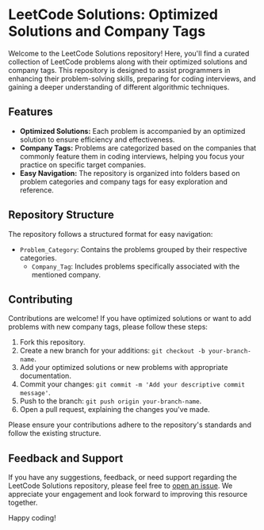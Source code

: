 # LeetCode Solutions: Optimized Solutions and Company Tags

Welcome to the LeetCode Solutions repository! Here, you'll find a curated collection of LeetCode problems along with their optimized solutions and company tags. This repository is designed to assist programmers in enhancing their problem-solving skills, preparing for coding interviews, and gaining a deeper understanding of different algorithmic techniques.

## Features

- **Optimized Solutions:** Each problem is accompanied by an optimized solution to ensure efficiency and effectiveness.
- **Company Tags:** Problems are categorized based on the companies that commonly feature them in coding interviews, helping you focus your practice on specific target companies.
- **Easy Navigation:** The repository is organized into folders based on problem categories and company tags for easy exploration and reference.

## Repository Structure

The repository follows a structured format for easy navigation:

- `Problem_Category`: Contains the problems grouped by their respective categories.
    - `Company_Tag`: Includes problems specifically associated with the mentioned company.

## Contributing

Contributions are welcome! If you have optimized solutions or want to add problems with new company tags, please follow these steps:

1. Fork this repository.
2. Create a new branch for your additions: `git checkout -b your-branch-name`.
3. Add your optimized solutions or new problems with appropriate documentation.
4. Commit your changes: `git commit -m 'Add your descriptive commit message'`.
5. Push to the branch: `git push origin your-branch-name`.
6. Open a pull request, explaining the changes you've made.

Please ensure your contributions adhere to the repository's standards and follow the existing structure.

## Feedback and Support

If you have any suggestions, feedback, or need support regarding the LeetCode Solutions repository, please feel free to [open an issue](https://github.com/Faizan1450/leetcode/issues/new/choose). We appreciate your engagement and look forward to improving this resource together.

Happy coding!
